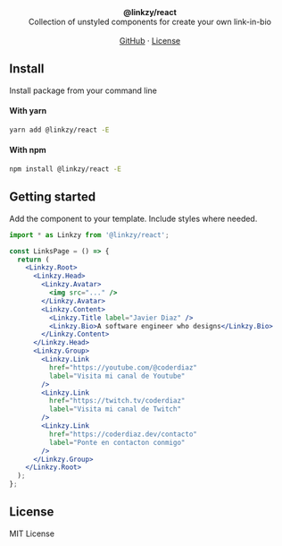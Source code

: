 <div align="center"><strong>@linkzy/react</strong></div>
<div align="center">Collection of unstyled components for create your own link-in-bio</div>
<br />
<div align="center">
<a href="https://github.com/coderdiaz/linkzy">GitHub</a> 
<span> · </span>
<a href="../../LICENSE.md">License</a>
</div>

## Install

Install package from your command line

#### With yarn

```sh
yarn add @linkzy/react -E
```

#### With npm

```sh
npm install @linkzy/react -E
```

## Getting started

Add the component to your template. Include styles where needed.

```jsx
import * as Linkzy from '@linkzy/react';

const LinksPage = () => {
  return (
    <Linkzy.Root>
      <Linkzy.Head>
        <Linkzy.Avatar>
          <img src="..." />
        </Linkzy.Avatar>
        <Linkzy.Content>
          <Linkzy.Title label="Javier Diaz" />
          <Linkzy.Bio>A software engineer who designs</Linkzy.Bio>
        </Linkzy.Content>
      </Linkzy.Head>
      <Linkzy.Group>
        <Linkzy.Link
          href="https://youtube.com/@coderdiaz"
          label="Visita mi canal de Youtube"
        />
        <Linkzy.Link
          href="https://twitch.tv/coderdiaz"
          label="Visita mi canal de Twitch"
        />
        <Linkzy.Link
          href="https://coderdiaz.dev/contacto"
          label="Ponte en contacton conmigo"
        />
      </Linkzy.Group>
    </Linkzy.Root>
  );
};
```

## License

MIT License

